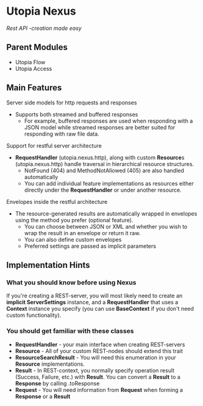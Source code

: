 # Utopia Nexus
*Rest API -creation made easy*

## Parent Modules
- Utopia Flow
- Utopia Access

## Main Features
Server side models for http requests and responses
- Supports both streamed and buffered responses
    - For example, buffered responses are used when responding with a JSON model while streamed responses
    are better suited for responding with raw file data.

Support for restful server architecture
- **RequestHandler** (utopia.nexus.http), along with custom **Resource**s (utopia.nexus.http) handle traversal
in hierarchical resource structures.
    - NotFound (404) and MethodNotAllowed (405) are also handled automatically
    - You can add individual feature implementations as resources either directly under the
    **RequestHandler** or under another resource.

Envelopes inside the restful architecture
- The resource-generated results are automatically wrapped in envelopes using the method you prefer (optional feature).
    - You can choose between JSON or XML and whether you wish to wrap the result in an envelope or return it raw.
    - You can also define custom envelopes
    - Preferred settings are passed as implicit parameters
    
## Implementation Hints

### What you should know before using Nexus
If you're creating a REST-server, you will most likely need to create an **implicit ServerSettings** instance, and a
**RequestHandler** that uses a **Context** instance you specify (you can use **BaseContext** if you don't need custom
functionality).

### You should get familiar with these classes
- **RequestHandler** - your main interface when creating REST-servers
- **Resource** - All of your custom REST-nodes should extend this trait
- **ResourceSearchResult** - You will need this enumeration in your **Resource** implementations.
- **Result** - In REST-context, you normally specify operation result (Success, Failure, etc.) with **Result**. 
  You can convert a **Result** to a **Response** by calling .toResponse
- **Request** - You will need information from **Request** when forming a **Response** or a **Result**